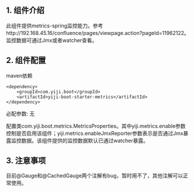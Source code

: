 ## 1. 组件介绍 ##
此组件提供metrics-spring监控能力。参考http://192.168.45.16/confluence/pages/viewpage.action?pageId=11962122。 监控数据可通过Jmx或者watcher查看。

## 2. 组件配置 ##
maven依赖

	<dependency>
		<groupId>com.yiji.boot</groupId>
		<artifactId>yiji-boot-starter-metrics</artifactId>
	</dependency>


必配参数: 
无

配置类com.yiji.boot.metrics.MetricsProperties。其中yiji.metrics.enable参数控制是否启用该组件；yiji.metrics.enableJmxReporter参数表示是否通过Jmx暴露监控数据。该组件提供的监控数据默认已通过watcher暴露。

## 3. 注意事项 ##
目前@Gauge和@CachedGauge两个注解有bug，暂时用不了，其他注解可以正常使用。